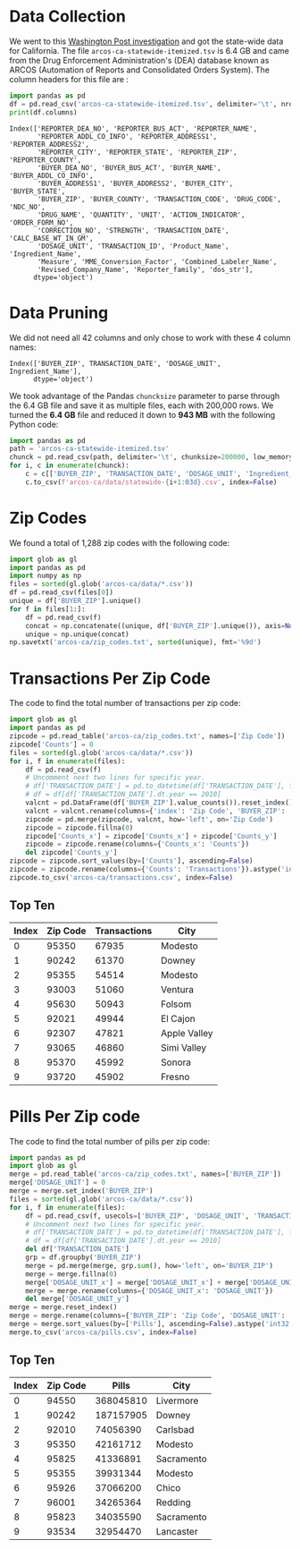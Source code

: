 # Data Collection

We went to this [Washington Post investigation](https://www.washingtonpost.com/graphics/2019/investigations/dea-pain-pill-database/#download-resources) and got the state-wide data for California. The file `arcos-ca-statewide-itemized.tsv` is 6.4 GB and came from the Drug Enforcement Administration's (DEA) database known as ARCOS (Automation of Reports and Consolidated Orders System). The column headers for this file are :

```Python
import pandas as pd
df = pd.read_csv('arcos-ca-statewide-itemized.tsv', delimiter='\t', nrows=10)
print(df.columns)
```

```
Index(['REPORTER_DEA_NO', 'REPORTER_BUS_ACT', 'REPORTER_NAME',
       'REPORTER_ADDL_CO_INFO', 'REPORTER_ADDRESS1', 'REPORTER_ADDRESS2',
       'REPORTER_CITY', 'REPORTER_STATE', 'REPORTER_ZIP', 'REPORTER_COUNTY',
       'BUYER_DEA_NO', 'BUYER_BUS_ACT', 'BUYER_NAME', 'BUYER_ADDL_CO_INFO',
       'BUYER_ADDRESS1', 'BUYER_ADDRESS2', 'BUYER_CITY', 'BUYER_STATE',
       'BUYER_ZIP', 'BUYER_COUNTY', 'TRANSACTION_CODE', 'DRUG_CODE', 'NDC_NO',
       'DRUG_NAME', 'QUANTITY', 'UNIT', 'ACTION_INDICATOR', 'ORDER_FORM_NO',
       'CORRECTION_NO', 'STRENGTH', 'TRANSACTION_DATE', 'CALC_BASE_WT_IN_GM',
       'DOSAGE_UNIT', 'TRANSACTION_ID', 'Product_Name', 'Ingredient_Name',
       'Measure', 'MME_Conversion_Factor', 'Combined_Labeler_Name',
       'Revised_Company_Name', 'Reporter_family', 'dos_str'],
      dtype='object')
```

# Data Pruning

We did not need all 42 columns and only chose to work with these 4 column names:

```
Index(['BUYER_ZIP', TRANSACTION_DATE', 'DOSAGE_UNIT', Ingredient_Name'],
      dtype='object')
```

We took advantage of the Pandas `chuncksize` parameter to parse through the 6.4 GB file and save it as multiple files, each with 200,000 rows. We turned the **6.4 GB** file and reduced it down to **943 MB** with the following Python code:

```Python
import pandas as pd
path = 'arcos-ca-statewide-itemized.tsv'
chunck = pd.read_csv(path, delimiter='\t', chunksize=200000, low_memory=False)
for i, c in enumerate(chunck):
    c = c[['BUYER_ZIP', 'TRANSACTION_DATE', 'DOSAGE_UNIT', 'Ingredient_Name']]
    c.to_csv(f'arcos-ca/data/statewide-{i+1:03d}.csv', index=False)
```

# Zip Codes

We found a total of 1,288 zip codes with the following code:

```Python
import glob as gl
import pandas as pd
import numpy as np
files = sorted(gl.glob('arcos-ca/data/*.csv'))
df = pd.read_csv(files[0])
unique = df['BUYER_ZIP'].unique()
for f in files[1:]:
    df = pd.read_csv(f)
    concat = np.concatenate((unique, df['BUYER_ZIP'].unique()), axis=None)
    unique = np.unique(concat)
np.savetxt('arcos-ca/zip_codes.txt', sorted(unique), fmt='%9d')
```

# Transactions Per Zip Code

The code to find the total number of transactions per zip code:

```Python
import glob as gl
import pandas as pd
zipcode = pd.read_table('arcos-ca/zip_codes.txt', names=['Zip Code'])
zipcode['Counts'] = 0
files = sorted(gl.glob('arcos-ca/data/*.csv'))
for i, f in enumerate(files):
    df = pd.read_csv(f)
    # Uncomment next two lines for specific year.
    # df['TRANSACTION_DATE'] = pd.to_datetime(df['TRANSACTION_DATE'], format='%m%d%Y')
    # df = df[df['TRANSACTION_DATE'].dt.year == 2010]
    valcnt = pd.DataFrame(df['BUYER_ZIP'].value_counts()).reset_index()
    valcnt = valcnt.rename(columns={'index': 'Zip Code', 'BUYER_ZIP': 'Counts'})
    zipcode = pd.merge(zipcode, valcnt, how='left', on='Zip Code')
    zipcode = zipcode.fillna(0)
    zipcode['Counts_x'] = zipcode['Counts_x'] + zipcode['Counts_y']
    zipcode = zipcode.rename(columns={'Counts_x': 'Counts'})
    del zipcode['Counts_y']
zipcode = zipcode.sort_values(by=['Counts'], ascending=False)
zipcode = zipcode.rename(columns={'Counts': 'Transactions'}).astype('int32')
zipcode.to_csv('arcos-ca/transactions.csv', index=False)
````

## Top Ten

Index|Zip Code|Transactions|City
---|---|---|---
0|95350|67935|Modesto
1|90242|61370|Downey
2|95355|54514|Modesto
3|93003|51060|Ventura
4|95630|50943|Folsom
5|92021|49944|El Cajon
6|92307|47821|Apple Valley
7|93065|46860|Simi Valley
8|95370|45992|Sonora
9|93720|45902|Fresno

# Pills Per Zip code

The code to find the total number of pills per zip code:

```Python
import pandas as pd
import glob as gl
merge = pd.read_table('arcos-ca/zip_codes.txt', names=['BUYER_ZIP'])
merge['DOSAGE_UNIT'] = 0
merge = merge.set_index('BUYER_ZIP')
files = sorted(gl.glob('arcos-ca/data/*.csv'))
for i, f in enumerate(files):
    df = pd.read_csv(f, usecols=['BUYER_ZIP', 'DOSAGE_UNIT', 'TRANSACTION_DATE'])
    # Uncomment next two lines for specific year.
    # df['TRANSACTION_DATE'] = pd.to_datetime(df['TRANSACTION_DATE'], format='%m%d%Y')
    # df = df[df['TRANSACTION_DATE'].dt.year == 2010]
    del df['TRANSACTION_DATE']
    grp = df.groupby('BUYER_ZIP')
    merge = pd.merge(merge, grp.sum(), how='left', on='BUYER_ZIP')
    merge = merge.fillna(0)
    merge['DOSAGE_UNIT_x'] = merge['DOSAGE_UNIT_x'] + merge['DOSAGE_UNIT_y']
    merge = merge.rename(columns={'DOSAGE_UNIT_x': 'DOSAGE_UNIT'})
    del merge['DOSAGE_UNIT_y']
merge = merge.reset_index()
merge = merge.rename(columns={'BUYER_ZIP': 'Zip Code', 'DOSAGE_UNIT': 'Pills'})
merge = merge.sort_values(by=['Pills'], ascending=False).astype('int32')
merge.to_csv('arcos-ca/pills.csv', index=False)
```

## Top Ten

Index|Zip Code|Pills|City
---|---|---|---
0|94550|368045810|Livermore
1|90242|187157905|Downey
2|92010|74056390|Carlsbad
3|95350|42161712|Modesto
4|95825|41336891|Sacramento
5|95355|39931344|Modesto
6|95926|37066200|Chico
7|96001|34265364|Redding
8|95823|34035590|Sacramento
9|93534|32954470|Lancaster
